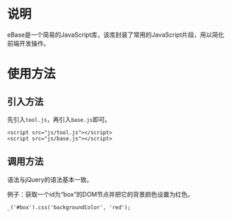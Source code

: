 # 说明
eBase是一个简易的JavaScript库，该库封装了常用的JavaScript片段，用以简化前端开发操作。
# 使用方法
## 引入方法
先引入`tool.js`，再引入`base.js`即可。
```
<script src="js/tool.js"></script>
<script src="js/base.js"></script>
```
## 调用方法
语法与jQuery的语法基本一致。

例子：获取一个id为“box”的DOM节点并把它的背景颜色设置为红色。
```
_('#box').css('backgroundColor', 'red');
```
